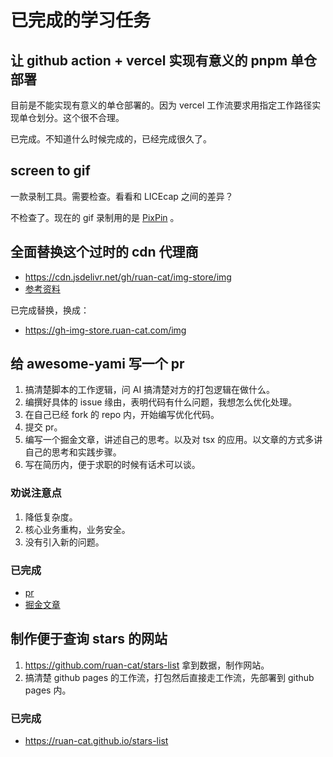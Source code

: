 # 已完成的学习任务

## 让 github action + vercel 实现有意义的 pnpm 单仓部署

目前是不能实现有意义的单仓部署的。因为 vercel 工作流要求用指定工作路径实现单仓划分。这个很不合理。

已完成。不知道什么时候完成的，已经完成很久了。

## screen to gif

一款录制工具。需要检查。看看和 LICEcap 之间的差异？

不检查了。现在的 gif 录制用的是 [PixPin](https://pixpin.cn/) 。

## 全面替换这个过时的 cdn 代理商

- https://cdn.jsdelivr.net/gh/ruan-cat/img-store/img
- [参考资料](../posts/jsdelivr/index.md)

已完成替换，换成：

- https://gh-img-store.ruan-cat.com/img

## 给 awesome-yami 写一个 pr

1. 搞清楚脚本的工作逻辑，问 AI 搞清楚对方的打包逻辑在做什么。
2. 编撰好具体的 issue 缘由，表明代码有什么问题，我想怎么优化处理。
3. 在自己已经 fork 的 repo 内，开始编写优化代码。
4. 提交 pr。
5. 编写一个掘金文章，讲述自己的思考。以及对 tsx 的应用。以文章的方式多讲自己的思考和实践步骤。
6. 写在简历内，便于求职的时候有话术可以谈。

### 劝说注意点

1. 降低复杂度。
2. 核心业务重构，业务安全。
3. 没有引入新的问题。

### 已完成

- [pr](https://github.com/Open-Yami-Community/awesome-yami/pull/3)
- [掘金文章](https://juejin.cn/post/7546565160363507739)

## 制作便于查询 stars 的网站

1. https://github.com/ruan-cat/stars-list 拿到数据，制作网站。
2. 搞清楚 github pages 的工作流，打包然后直接走工作流，先部署到 github pages 内。

### 已完成

- https://ruan-cat.github.io/stars-list
